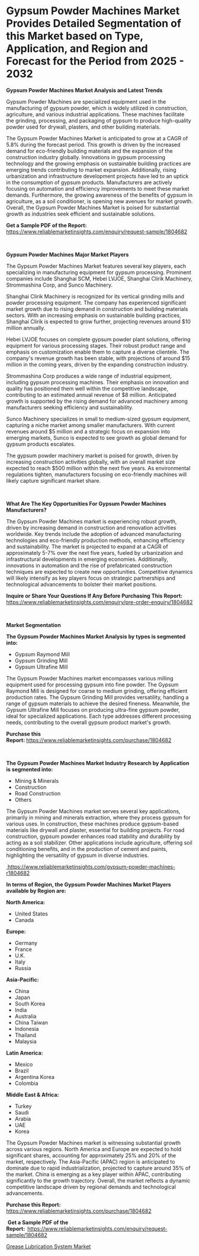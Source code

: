 <p><h1>Gypsum Powder Machines Market Provides Detailed Segmentation of this Market based on Type, Application, and Region and Forecast for the Period from 2025 - 2032</h1></p><p><strong>Gypsum Powder Machines Market Analysis and Latest Trends</strong></p>
<p><p>Gypsum Powder Machines are specialized equipment used in the manufacturing of gypsum powder, which is widely utilized in construction, agriculture, and various industrial applications. These machines facilitate the grinding, processing, and packaging of gypsum to produce high-quality powder used for drywall, plasters, and other building materials.</p><p>The Gypsum Powder Machines Market is anticipated to grow at a CAGR of 5.8% during the forecast period. This growth is driven by the increased demand for eco-friendly building materials and the expansion of the construction industry globally. Innovations in gypsum processing technology and the growing emphasis on sustainable building practices are emerging trends contributing to market expansion. Additionally, rising urbanization and infrastructure development projects have led to an uptick in the consumption of gypsum products. Manufacturers are actively focusing on automation and efficiency improvements to meet these market demands. Furthermore, the growing awareness of the benefits of gypsum in agriculture, as a soil conditioner, is opening new avenues for market growth. Overall, the Gypsum Powder Machines Market is poised for substantial growth as industries seek efficient and sustainable solutions.</p></p>
<p><strong>Get a Sample PDF of the Report:&nbsp;</strong> <a href="https://www.reliablemarketinsights.com/enquiry/request-sample/1804682?utm_campaign=2010&utm_medium=2&utm_source=Github&utm_content=ia&utm_term=19022025&utm_id=gypsum-powder-machines">https://www.reliablemarketinsights.com/enquiry/request-sample/1804682</a></p>
<p>&nbsp;</p>
<p><strong>Gypsum Powder Machines Major Market Players</strong></p>
<p><p>The Gypsum Powder Machines Market features several key players, each specializing in manufacturing equipment for gypsum processing. Prominent companies include Shanghai SCM, Hebei LVJOE, Shanghai Clirik Machinery, Strommashina Corp, and Sunco Machinery.</p><p>Shanghai Clirik Machinery is recognized for its vertical grinding mills and powder processing equipment. The company has experienced significant market growth due to rising demand in construction and building materials sectors. With an increasing emphasis on sustainable building practices, Shanghai Clirik is expected to grow further, projecting revenues around $10 million annually.</p><p>Hebei LVJOE focuses on complete gypsum powder plant solutions, offering equipment for various processing stages. Their robust product range and emphasis on customization enable them to capture a diverse clientele. The company's revenue growth has been stable, with projections of around $15 million in the coming years, driven by the expanding construction industry.</p><p>Strommashina Corp produces a wide range of industrial equipment, including gypsum processing machines. Their emphasis on innovation and quality has positioned them well within the competitive landscape, contributing to an estimated annual revenue of $8 million. Anticipated growth is supported by the rising demand for advanced machinery among manufacturers seeking efficiency and sustainability.</p><p>Sunco Machinery specializes in small to medium-sized gypsum equipment, capturing a niche market among smaller manufacturers. With current revenues around $5 million and a strategic focus on expansion into emerging markets, Sunco is expected to see growth as global demand for gypsum products escalates.</p><p>The gypsum powder machinery market is poised for growth, driven by increasing construction activities globally, with an overall market size expected to reach $500 million within the next five years. As environmental regulations tighten, manufacturers focusing on eco-friendly machines will likely capture significant market share.</p></p>
<p>&nbsp;</p>
<p><strong>What Are The Key Opportunities For Gypsum Powder Machines Manufacturers?</strong></p>
<p><p>The Gypsum Powder Machines market is experiencing robust growth, driven by increasing demand in construction and renovation activities worldwide. Key trends include the adoption of advanced manufacturing technologies and eco-friendly production methods, enhancing efficiency and sustainability. The market is projected to expand at a CAGR of approximately 5-7% over the next five years, fueled by urbanization and infrastructural developments in emerging economies. Additionally, innovations in automation and the rise of prefabricated construction techniques are expected to create new opportunities. Competitive dynamics will likely intensify as key players focus on strategic partnerships and technological advancements to bolster their market positions.</p></p>
<p><strong>Inquire or Share Your Questions If Any Before Purchasing This Report:</strong> <a href="https://www.reliablemarketinsights.com/enquiry/pre-order-enquiry/1804682?utm_campaign=2010&utm_medium=2&utm_source=Github&utm_content=ia&utm_term=19022025&utm_id=gypsum-powder-machines">https://www.reliablemarketinsights.com/enquiry/pre-order-enquiry/1804682</a></p>
<p>&nbsp;</p>
<p><strong>Market Segmentation</strong></p>
<p><strong>The Gypsum Powder Machines Market Analysis by types is segmented into:</strong></p>
<p><ul><li>Gypsum Raymond Mill</li><li>Gypsum Grinding Mill</li><li>Gypsum Ultrafine Mill</li></ul></p>
<p><p>The Gypsum Powder Machines market encompasses various milling equipment used for processing gypsum into fine powder. The Gypsum Raymond Mill is designed for coarse to medium grinding, offering efficient production rates. The Gypsum Grinding Mill provides versatility, handling a range of gypsum materials to achieve the desired fineness. Meanwhile, the Gypsum Ultrafine Mill focuses on producing ultra-fine gypsum powder, ideal for specialized applications. Each type addresses different processing needs, contributing to the overall gypsum product market's growth.</p></p>
<p><strong>Purchase this Report:&nbsp;</strong><a href="https://www.reliablemarketinsights.com/purchase/1804682?utm_campaign=2010&utm_medium=2&utm_source=Github&utm_content=ia&utm_term=19022025&utm_id=gypsum-powder-machines">https://www.reliablemarketinsights.com/purchase/1804682</a></p>
<p>&nbsp;</p>
<p><strong>The Gypsum Powder Machines Market Industry Research by Application is segmented into:</strong></p>
<p><ul><li>Mining & Minerals</li><li>Construction</li><li>Road Construction</li><li>Others</li></ul></p>
<p><p>The Gypsum Powder Machines market serves several key applications, primarily in mining and minerals extraction, where they process gypsum for various uses. In construction, these machines produce gypsum-based materials like drywall and plaster, essential for building projects. For road construction, gypsum powder enhances road stability and durability by acting as a soil stabilizer. Other applications include agriculture, offering soil conditioning benefits, and in the production of cement and paints, highlighting the versatility of gypsum in diverse industries.</p></p>
<p><a href="https://www.reliablemarketinsights.com/gypsum-powder-machines-r1804682?utm_campaign=2010&utm_medium=2&utm_source=Github&utm_content=ia&utm_term=19022025&utm_id=gypsum-powder-machines">&nbsp;https://www.reliablemarketinsights.com/gypsum-powder-machines-r1804682</a></p>
<p><strong>In terms of Region, the Gypsum Powder Machines Market Players available by Region are:</strong></p>
<p>
    <p> <strong> North America: </strong>
        <ul>
            <li>United States</li>
            <li>Canada</li>
        </ul>
        </p> 
    <p> <strong> Europe: </strong>
        <ul>
            <li>Germany</li>
            <li>France</li>
            <li>U.K.</li>
            <li>Italy</li>
            <li>Russia</li>
        </ul>
        </p> 
    <p> <strong> Asia-Pacific: </strong>
        <ul>
            <li>China</li>
            <li>Japan</li>
            <li>South Korea</li>
            <li>India</li>
            <li>Australia</li>
            <li>China Taiwan</li>
            <li>Indonesia</li>
            <li>Thailand</li>
            <li>Malaysia</li>
        </ul>
        </p> 
    <p> <strong> Latin America: </strong>
        <ul>
            <li>Mexico</li>
            <li>Brazil</li>
            <li>Argentina Korea</li>
            <li>Colombia</li>
        </ul>
        </p> 
    <p> <strong> Middle East & Africa: </strong>
        <ul>
            <li>Turkey</li>
            <li>Saudi</li>
            <li>Arabia</li>
            <li>UAE</li>
            <li>Korea</li>
        </ul>
    </p>
    </p>
<p><p>The Gypsum Powder Machines market is witnessing substantial growth across various regions. North America and Europe are expected to hold significant shares, accounting for approximately 25% and 20% of the market, respectively. The Asia-Pacific (APAC) region is anticipated to dominate due to rapid industrialization, projected to capture around 35% of the market. China is emerging as a key player within APAC, contributing significantly to the growth trajectory. Overall, the market reflects a dynamic competitive landscape driven by regional demands and technological advancements.</p></p>
<p><strong>Purchase this Report: </strong><a href="https://www.reliablemarketinsights.com/purchase/1804682?utm_campaign=2010&utm_medium=2&utm_source=Github&utm_content=ia&utm_term=19022025&utm_id=gypsum-powder-machines">https://www.reliablemarketinsights.com/purchase/1804682</a></p>
<p>&nbsp;<strong>Get a Sample PDF of the Report:&nbsp;&nbsp;</strong><a href="https://www.reliablemarketinsights.com/enquiry/request-sample/1804682?utm_campaign=2010&utm_medium=2&utm_source=Github&utm_content=ia&utm_term=19022025&utm_id=gypsum-powder-machines">https://www.reliablemarketinsights.com/enquiry/request-sample/1804682</a></p>
<p><strong></strong></p>
<p><p><a href="https://github.com/ygfu6u/Market-Research-Report-List-1/blob/main/grease-lubrication-system-market.md?utm_campaign=2010&utm_medium=2&utm_source=Github&utm_content=ia&utm_term=19022025&utm_id=gypsum-powder-machines">Grease Lubrication System Market</a></p></p>